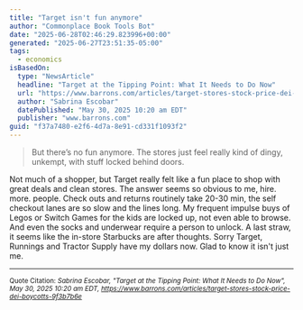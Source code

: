 ```yaml
---
title: "Target isn't fun anymore"
author: "Commonplace Book Tools Bot"
date: "2025-06-28T02:46:29.823996+00:00"
generated: "2025-06-27T23:51:35-05:00"
tags:
  - economics
isBasedOn:
  type: "NewsArticle"
  headline: "Target at the Tipping Point: What It Needs to Do Now"
  url: "https://www.barrons.com/articles/target-stores-stock-price-dei-boycotts-9f3b7b6e"
  author: "Sabrina Escobar"
  datePublished: "May 30, 2025 10:20 am EDT"
  publisher: "www.barrons.com"
guid: "f37a7480-e2f6-4d7a-8e91-cd331f1093f2"
---
```


> But there’s no fun anymore. The stores just feel really kind of dingy, unkempt, with stuff locked behind doors.

Not much of a shopper, but Target really felt like a fun place to shop with great deals and clean stores. The answer seems so obvious to me, hire. more. people. Check outs and returns routinely take 20-30 min, the self checkout lanes are so slow and the lines long. My frequent impulse buys of Legos or Switch Games for the kids are locked up, not even able to browse. And even the socks and underwear require a person to unlock. A last straw, it seems like the in-store Starbucks are after thoughts. Sorry Target, Runnings and Tractor Supply have my dollars now. Glad to know it isn't just me.

---

<sub>Quote Citation: <cite>Sabrina Escobar, "Target at the Tipping Point: What It Needs to Do Now", May 30, 2025 10:20 am EDT, <a href="https://www.barrons.com/articles/target-stores-stock-price-dei-boycotts-9f3b7b6e">https://www.barrons.com/articles/target-stores-stock-price-dei-boycotts-9f3b7b6e</a></cite></sub>